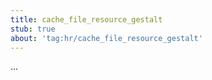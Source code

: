 ```yaml
---
title: cache_file_resource_gestalt
stub: true
about: 'tag:hr/cache_file_resource_gestalt'
---
```

...
